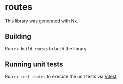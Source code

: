 # routes

This library was generated with [Nx](https://nx.dev).

## Building

Run `nx build routes` to build the library.

## Running unit tests

Run `nx test routes` to execute the unit tests via [Vitest](https://vitest.dev/).
